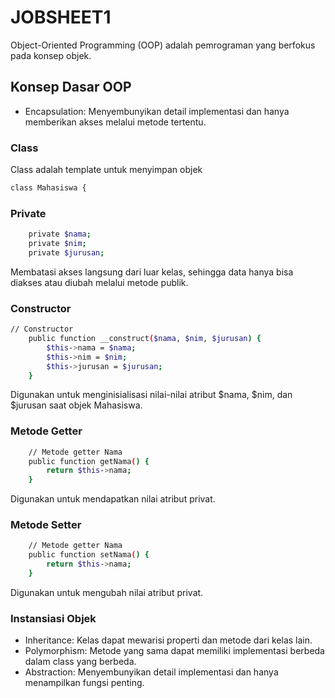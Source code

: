 <H1>JOBSHEET1</H1>

Object-Oriented Programming (OOP) adalah pemrograman yang
berfokus pada konsep objek.

## Konsep Dasar OOP
- Encapsulation: Menyembunyikan detail implementasi dan hanya memberikan
akses melalui metode tertentu.
### Class 

Class adalah template untuk  menyimpan objek

```bash
class Mahasiswa {
```
### Private

```bash
    private $nama;
    private $nim;
    private $jurusan;
```
Membatasi akses langsung dari luar kelas, sehingga data hanya bisa diakses atau diubah melalui metode publik.

### Constructor
```bash
// Constructor
    public function __construct($nama, $nim, $jurusan) {
        $this->nama = $nama;
        $this->nim = $nim;
        $this->jurusan = $jurusan;
    }
```
Digunakan untuk menginisialisasi nilai-nilai atribut $nama, $nim, dan $jurusan saat objek Mahasiswa.
### Metode Getter 
```bash
    // Metode getter Nama
    public function getNama() {
        return $this->nama;
    }
```
Digunakan untuk mendapatkan nilai atribut privat.
### Metode Setter
```bash
    // Metode getter Nama
    public function setNama() {
        return $this->nama;
    }
```
Digunakan untuk mengubah nilai atribut privat.
### Instansiasi Objek

- Inheritance: Kelas dapat mewarisi properti dan metode dari kelas lain.
- Polymorphism: Metode yang sama dapat memiliki implementasi berbeda
dalam class yang berbeda.
- Abstraction: Menyembunyikan detail implementasi dan hanya menampilkan
fungsi penting.

